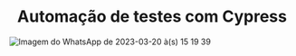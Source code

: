 <h1 align="center"> Automação de testes com Cypress </h1>

![Imagem do WhatsApp de 2023-03-20 à(s) 15 19 39](https://user-images.githubusercontent.com/124794606/226431505-33c59363-3707-4390-885f-d449a03b3b9f.jpg)
